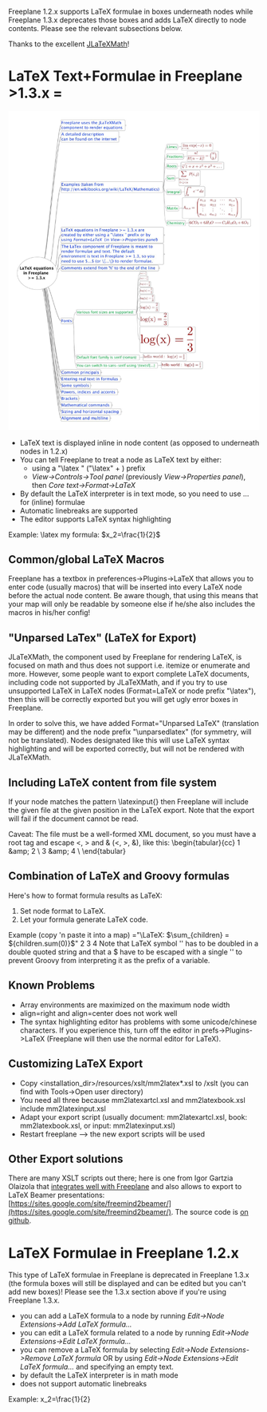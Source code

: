 Freeplane 1.2.x supports LaTeX formulae in boxes underneath nodes while Freeplane 1.3.x deprecates those boxes and adds LaTeX directly to node contents. Please see the relevant subsections below.

Thanks to the excellent [JLaTeXMath](http://forge.scilab.org/index.php/p/jlatexmath/)!

# LaTeX Text+Formulae in Freeplane >1.3.x =

![](../images/Freeplane_LaTeX.jpg ':size=200')
<!--
See the [example mindmap](http://www.freeplane.org/wiki/images/0/01/Freeplane_LaTeX.jpg).
-->

* LaTeX text is displayed inline in node content (as opposed to underneath nodes in 1.2.x)
* You can tell Freeplane to treat a node as LaTeX text by either:
    * using a "\latex " ("\latex" + <space or newline>) prefix
    * *View->Controls->Tool panel* (previously *View->Properties panel*), then *Core text->Format->LaTeX*
* By default the LaTeX interpreter is in text mode, so you need to use $...$ for (inline) formulae
* Automatic linebreaks are supported
* The editor supports LaTeX syntax highlighting

Example:
    \latex my formula: $x_2=\frac{1}{2}$

## Common/global LaTeX Macros
Freeplane has a textbox in preferences->Plugins->LaTeX that allows you to enter
code (usually macros) that will be inserted into every LaTeX node before the actual node content.
Be aware though, that using this means that your map will only be readable by someone else if he/she
also includes the macros in his/her config!

## "Unparsed LaTex" (LaTeX for Export)
JLaTeXMath, the component used by Freeplane for rendering LaTeX, is focused on math and thus does not support i.e. itemize or enumerate and more.
However, some people want to export complete LaTeX documents, including code not supported by JLaTeXMath, and if you try to use
unsupported LaTeX in LaTeX nodes (Format=LaTeX or node prefix "\latex"), then this will be correctly exported but you will get ugly error boxes in Freeplane.

In order to solve this, we have added Format="Unparsed LaTeX" (translation may be different) and the node prefix "\unparsedlatex" (for symmetry, will not be translated).
Nodes designated like this will use LaTeX syntax highlighting and will be exported correctly, but will not be rendered with JLaTeXMath.

## Including LaTeX content from file system
If your node matches the pattern
    \latexinput{<file>}
then Freeplane will include the given file at the given position in the LaTeX export.
Note that the export will fail if the document cannot be read.

Caveat: The file must be a well-formed XML document, so you must have a root tag and escape <, > and & (&lt;, &gt;, &amp;),
like this:
    <doc>
    \begin{tabular}{cc}
    1 &amp;amp; 2 \\
    3 &amp;amp; 4 \\
    \end{tabular}
    </doc>

## Combination of LaTeX and Groovy formulas
Here's how to format formula results as LaTeX:

1. Set node format to LaTeX.
2. Let your formula generate LaTeX code.

Example (copy 'n paste it into a map)
    ="\\LaTeX: \$\\sum_{children} = ${children.sum(0)}\$"
    2
    3
    4
Note that LaTeX symbol '\' has to be doubled in a double quoted string and that a $ have to be escaped with a single '\' to prevent Groovy from interpreting it as the prefix of a variable.

## Known Problems

* Array environments are maximized on the maximum node width
* align=right and align=center does not work well
* The syntax highlighting editor has problems with some unicode/chinese characters. If you experience this, turn off the editor in prefs->Plugins->LaTeX (Freeplane will then use the normal editor for LaTeX).

## Customizing LaTeX Export

* Copy <installation_dir>/resources/xslt/mm2latex*.xsl to <fpuserdir>/xslt (you can find <fpuserdir> with Tools->Open user directory)
* You need all three because mm2latexartcl.xsl and mm2latexbook.xsl include mm2latexinput.xsl
* Adapt your export script (usually document: mm2latexartcl.xsl, book: mm2latexbook.xsl, or input: mm2latexinput.xsl)
* Restart freeplane --> the new export scripts will be used

## Other Export solutions
There are many XSLT scripts out there; here is one from Igor Gartzia Olaizola that
[integrates well with Freeplane](http://sourceforge.net/apps/phpbb/freeplane/viewtopic.php?f=1&t=942) and also allows to export to LaTeX Beamer presentations:
[https://sites.google.com/site/freemind2beamer/](https://sites.google.com/site/freemind2beamer/). The source code is [on github](https://github.com/igor-go/mm_xslt_exports).

# LaTeX Formulae in Freeplane 1.2.x
This type of LaTeX formulae in Freeplane is deprecated in Freeplane 1.3.x
(the formula boxes  will still be displayed and can be edited but you can't add new
boxes)! Please see the 1.3.x section above if you're using Freeplane 1.3.x.

* you can add a LaTeX formula to a node by running *Edit->Node Extensions->Add LaTeX formula...*
* you can edit a LaTeX formula related to a node by running *Edit->Node Extensions->Edit LaTeX formula...*
* you can remove a LaTeX formula by selecting *Edit->Node Extensions->Remove LaTeX formula* OR by using *Edit->Node Extensions->Edit LaTeX formula...* and specifying an empty text.
* by default the LaTeX interpreter is in math mode
* does not support automatic linebreaks

Example:
    x_2=\frac{1}{2}

